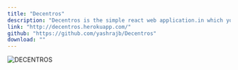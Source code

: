 ```yaml
---
title: "Decentros"
description: "Decentros is the simple react web application.in which you can see the price of any cryptocurrency.in this web app i used api which is called coinmarket which is really awesome.this is app is deployed on heroku."
link: "http://decentros.herokuapp.com/"
github: "https://github.com/yashrajb/Decentros"
download: ""
---
```

![DECENTROS](./decentros.jpg)